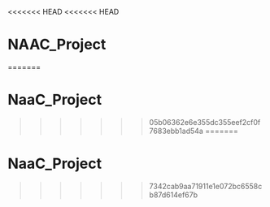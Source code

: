 <<<<<<< HEAD
<<<<<<< HEAD
# NAAC_Project
=======
# NaaC_Project
>>>>>>> 05b06362e6e355dc355eef2cf0f7683ebb1ad54a
=======
# NaaC_Project
>>>>>>> 7342cab9aa71911e1e072bc6558cb87d614ef67b
